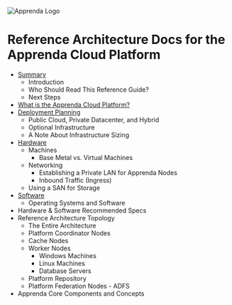 
![Apprenda Logo](https://github.com/mammerman/acp-reference-architecture/raw/master/resources/apprenda-logo.png)

# Reference Architecture Docs for the Apprenda Cloud Platform

* [Summary](summary/summary.md)
  * Introduction
  * Who Should Read This Reference Guide?
  * Next Steps
* [What is the Apprenda Cloud Platform?](overview/what-is-the-apprenda-cloud-platform.md)
* [Deployment Planning](planning/deployment-planning.md)
  * Public Cloud, Private Datacenter, and Hybrid
  * Optional Infrastructure
  * A Note About Infrastructure Sizing
* [Hardware](provisioning/hardware.md)
  * Machines
    * Base Metal vs. Virtual Machines
  * Networking
    * Establishing a Private LAN for Apprenda Nodes
    * Inbound Traffic (Ingress)
  * Using a SAN for Storage
* [Software](provisioning/software.md)
  * Operating Systems and Software
* Hardware & Software Recommended Specs
* Reference Architecture Topology
  * The Entire Architecture
  * Platform Coordinator Nodes
  * Cache Nodes
  * Worker Nodes
    * Windows Machines
    * Linux Machines
    * Database Servers
  * Platform Repository
  * Platform Federation Nodes - ADFS
* Apprenda Core Components and Concepts
